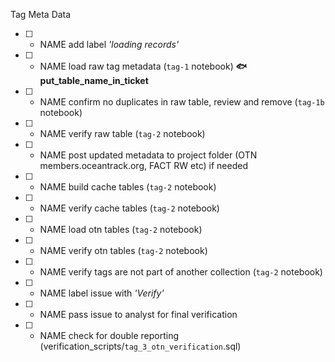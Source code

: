 Tag Meta Data
- [ ] - NAME add label *'loading records'*
- [ ] - NAME load raw tag metadata (`tag-1` notebook) **:fish: put_table_name_in_ticket**
- [ ] - NAME confirm no duplicates in raw table, review and remove (`tag-1b` notebook)
- [ ] - NAME verify raw table (`tag-2` notebook)
- [ ] - NAME post updated metadata to project folder (OTN members.oceantrack.org, FACT RW etc) if needed
- [ ] - NAME build cache tables (`tag-2` notebook)
- [ ] - NAME verify cache tables (`tag-2` notebook)
- [ ] - NAME load otn tables (`tag-2` notebook)
- [ ] - NAME verify otn tables (`tag-2` notebook)
- [ ] - NAME verify tags are not part of another collection (`tag-2` notebook)
- [ ] - NAME label issue with *'Verify'*
- [ ] - NAME pass issue to analyst for final verification
- [ ] - NAME check for double reporting (verification_scripts/`tag_3_otn_verification`.sql)
